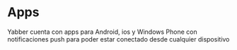 # Apps

Yabber cuenta con apps para Android, ios y Windows Phone con notificaciones push para poder estar conectado desde cualquier dispositivo